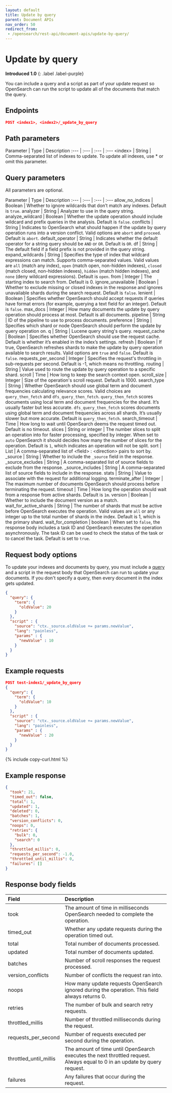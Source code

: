 ```yaml
---
layout: default
title: Update by query
parent: Document APIs
nav_order: 50
redirect_from: 
 - /opensearch/rest-api/document-apis/update-by-query/
---
```


# Update by query
**Introduced 1.0**
{: .label .label-purple}

You can include a query and a script as part of your update request so OpenSearch can run the script to update all of the documents that match the query.


## Endpoints

```json
POST <index1>, <index2>/_update_by_query
```

## Path parameters

Parameter | Type | Description
:--- | :--- | :--- | :---
&lt;index&gt; | String | Comma-separated list of indexes to update. To update all indexes, use * or omit this parameter.

## Query parameters

All parameters are optional.

Parameter | Type | Description
:--- | :--- | :--- | :---
allow_no_indices | Boolean | Whether to ignore wildcards that don’t match any indexes. Default is `true`.
analyzer | String | Analyzer to use in the query string.
analyze_wildcard | Boolean | Whether the update operation should include wildcard and prefix queries in the analysis. Default is `false`.
conflicts | String | Indicates to OpenSearch what should happen if the update by query operation runs into a version conflict. Valid options are `abort` and `proceed`. Default is `abort`.
default_operator | String | Indicates whether the default operator for a string query should be `AND` or `OR`. Default is `OR`.
df | String | The default field if a field prefix is not provided in the query string.
expand_wildcards | String | Specifies the type of index that wildcard expressions can match. Supports comma-separated values. Valid values are `all` (match any index), `open` (match open, non-hidden indexes), `closed` (match closed, non-hidden indexes), `hidden` (match hidden indexes), and `none` (deny wildcard expressions). Default is `open`.
from | Integer | The starting index to search from. Default is 0.
ignore_unavailable | Boolean | Whether to exclude missing or closed indexes in the response and ignores unavailable shards during the search request. Default is `false`.
lenient | Boolean | Specifies whether OpenSearch should accept requests if queries have format errors (for example, querying a text field for an integer). Default is `false`.
max_docs | Integer | How many documents the update by query operation should process at most. Default is all documents.
pipeline | String | ID of the pipeline to use to process documents.
preference | String | Specifies which shard or node OpenSearch should perform the update by query operation on.
q | String | Lucene query string's query.
request_cache | Boolean | Specifies whether OpenSearch should use the request cache. Default is whether it’s enabled in the index’s settings.
refresh | Boolean | If true, OpenSearch refreshes shards to make the update by query operation available to search results. Valid options are `true` and `false`. Default is `false`.
requests_per_second | Integer | Specifies the request's throttling in sub-requests per second. Default is -1, which means no throttling.
routing | String | Value used to route the update by query operation to a specific shard.
scroll | Time | How long to keep the search context open.
scroll_size | Integer | Size of the operation's scroll request. Default is 1000.
search_type | String | Whether OpenSearch should use global term and document frequencies calculating relevance scores. Valid choices are `query_then_fetch` and `dfs_query_then_fetch`. `query_then_fetch` scores documents using local term and document frequencies for the shard. It’s usually faster but less accurate. `dfs_query_then_fetch` scores documents using global term and document frequencies across all shards. It’s usually slower but more accurate. Default is `query_then_fetch`.
search_timeout | Time | How long to wait until OpenSearch deems the request timed out. Default is no timeout.
slices | String or integer | The number slices to split an operation into for faster processing, specified by integer. When set to `auto` OpenSearch it should decides how many the number of slices for the operation. Default is `1`, which indicates an operation will not be split.
sort | List | A comma-separated list of &lt;field&gt; : &lt;direction&gt; pairs to sort by.
_source | String | Whether to include the `_source` field in the response.
_source_excludes | String | A comma-separated list of source fields to exclude from the response.
_source_includes | String | A comma-separated list of source fields to include in the response.
stats | String | Value to associate with the request for additional logging.
terminate_after | Integer | The maximum number of documents OpenSearch should process before terminating the request.
timeout | Time | How long the operation should wait from a response from active shards. Default is `1m`.
version | Boolean | Whether to include the document version as a match.
wait_for_active_shards | String | The number of shards that must be active before OpenSearch executes the operation. Valid values are `all` or any integer up to the total number of shards in the index. Default is 1, which is the primary shard.
wait_for_completion | boolean | When set to `false`, the response body includes a task ID and OpenSearch executes the operation asynchronously. The task ID can be used to check the status of the task or to cancel the task. Default is set to `true`.

## Request body options

To update your indexes and documents by query, you must include a [query]({{site.url}}{{site.baseurl}}/opensearch/query-dsl/index) and a script in the request body that OpenSearch can run to update your documents. If you don't specify a query, then every document in the index gets updated.

```json
{
  "query": {
    "term": {
      "oldValue": 20
    }
  },
  "script" : {
    "source": "ctx._source.oldValue += params.newValue",
    "lang": "painless",
    "params" : {
      "newValue" : 10
    }
  }
}
```

## Example requests

```json
POST test-index1/_update_by_query
{
  "query": {
    "term": {
      "oldValue": 10
    }
  },
  "script" : {
    "source": "ctx._source.oldValue += params.newValue",
    "lang": "painless",
    "params" : {
      "newValue" : 20
    }
  }
}
```
{% include copy-curl.html %}

## Example response
```json
{
  "took": 21,
  "timed_out": false,
  "total": 1,
  "updated": 1,
  "deleted": 0,
  "batches": 1,
  "version_conflicts": 0,
  "noops": 0,
  "retries": {
    "bulk": 0,
    "search": 0
  },
  "throttled_millis": 0,
  "requests_per_second": -1.0,
  "throttled_until_millis": 0,
  "failures": []
}
```

## Response body fields

Field | Description
:--- | :---
took | The amount of time in milliseconds OpenSearch needed to complete the operation.
timed_out | Whether any update requests during the operation timed out.
total | Total number of documents processed.
updated | Total number of documents updated.
batches | Number of scroll responses the request processed.
version_conflicts | Number of conflicts the request ran into.
noops | How many update requests OpenSearch ignored during the operation. This field always returns 0.
retries | The number of bulk and search retry requests.
throttled_millis | Number of throttled milliseconds during the request.
requests_per_second | Number of requests executed per second during the operation.
throttled_until_millis | The amount of time until OpenSearch executes the next throttled request. Always equal to 0 in an update by query request.
failures | Any failures that occur during the request.
